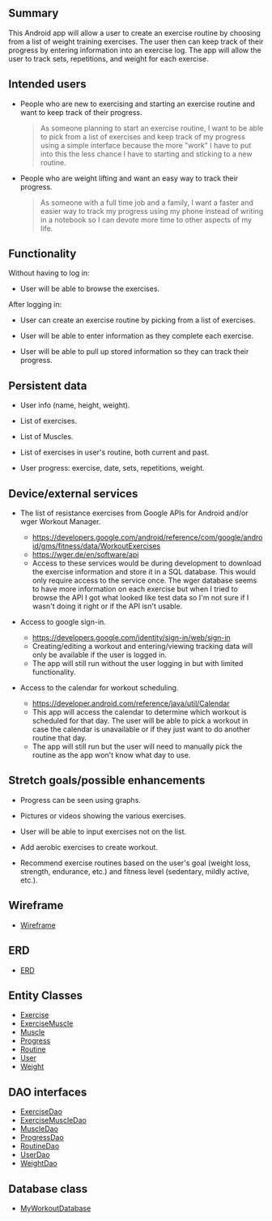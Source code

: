 ## Summary

This Android app will allow a user to create an exercise routine by choosing from a list of weight training exercises. The user then can keep track of their progress by entering information into an exercise log. The app will allow the user to track sets, repetitions, and weight for each exercise. 

## Intended users

* People who are new to exercising and starting an exercise routine and want to keep track of their progress.  

    > As someone planning to start an exercise routine, I want to be able to pick from a list of exercises and keep track of my progress using a simple interface because the more "work" I have to put into this the less chance I have to starting and sticking to a new routine.

* People who are weight lifting and want an easy way to track their progress.

    > As someone with a full time job and a family, I want a faster and easier way to track my progress using my phone instead of writing in a notebook so I can devote more time to other aspects of my life.

## Functionality

Without having to log in:

* User will be able to browse the exercises.

After logging in:

* User can create an exercise routine by picking from a list of exercises.

* User will be able to enter information as they complete each exercise.

* User will be able to pull up stored information so they can track their progress.

## Persistent data

* User info (name, height, weight).

* List of exercises.
    
* List of Muscles.

* List of exercises in user's routine, both current and past.

* User progress: exercise, date, sets, repetitions, weight.
    
## Device/external services

* The list of resistance exercises from Google APIs for Android and/or wger Workout Manager.
    * <https://developers.google.com/android/reference/com/google/android/gms/fitness/data/WorkoutExercises>
    * <https://wger.de/en/software/api>
    * Access to these services would be during development to download the exercise information and store it in a SQL database. This would only require access to the service once. The wger database seems to have more information on each exercise but when I tried to browse the API I got what looked like test data so I'm not sure if I wasn't doing it right or if the API isn't usable.

* Access to google sign-in.
    * <https://developers.google.com/identity/sign-in/web/sign-in>
    * Creating/editing a workout and entering/viewing tracking data will only be available if the user is logged in.
    * The app will still run without the user logging in but with limited functionality.

* Access to the calendar for workout scheduling.
    * <https://developer.android.com/reference/java/util/Calendar>
    * This app will access the calendar to determine which workout is scheduled for that day. The user will be able to pick a workout in case the calendar is unavailable or if they just want to do another routine that day.
    * The app will still run but the user will need to manually pick the routine as the app won't know what day to use.

## Stretch goals/possible enhancements 

* Progress can be seen using graphs.

* Pictures or videos showing the various exercises.

* User will be able to input exercises not on the list.

* Add aerobic exercises to create workout.

* Recommend exercise routines based on the user's goal (weight loss, strength, endurance, etc.) and fitness level (sedentary, mildly active, etc.).

## Wireframe 
* [Wireframe](wireframe.md)

## ERD
* [ERD](erd.md)

## Entity Classes

* [Exercise](https://github.com/John-Jaramillo/my-workout/blob/master/app/src/main/java/edu/cnm/deepdive/myworkout/model/entity/Exercise.java)
* [ExerciseMuscle](https://github.com/John-Jaramillo/my-workout/blob/master/app/src/main/java/edu/cnm/deepdive/myworkout/model/entity/ExerciseMuscle.java)
* [Muscle](https://github.com/John-Jaramillo/my-workout/blob/master/app/src/main/java/edu/cnm/deepdive/myworkout/model/entity/Muscle.java)
* [Progress](https://github.com/John-Jaramillo/my-workout/blob/master/app/src/main/java/edu/cnm/deepdive/myworkout/model/entity/Progress.java)
* [Routine](https://github.com/John-Jaramillo/my-workout/blob/master/app/src/main/java/edu/cnm/deepdive/myworkout/model/entity/Routine.java)
* [User](https://github.com/John-Jaramillo/my-workout/blob/master/app/src/main/java/edu/cnm/deepdive/myworkout/model/entity/User.java)
* [Weight](https://github.com/John-Jaramillo/my-workout/blob/master/app/src/main/java/edu/cnm/deepdive/myworkout/model/entity/Weight.java)

## DAO interfaces

* [ExerciseDao](https://github.com/John-Jaramillo/my-workout/blob/master/app/src/main/java/edu/cnm/deepdive/myworkout/model/dao/ExerciseDao.java)
* [ExerciseMuscleDao](https://github.com/John-Jaramillo/my-workout/blob/master/app/src/main/java/edu/cnm/deepdive/myworkout/model/dao/ExerciseMuscleDao.java)
* [MuscleDao](https://github.com/John-Jaramillo/my-workout/blob/master/app/src/main/java/edu/cnm/deepdive/myworkout/model/dao/MuscleDao.java)
* [ProgressDao](https://github.com/John-Jaramillo/my-workout/blob/master/app/src/main/java/edu/cnm/deepdive/myworkout/model/dao/ProgressDao.java)
* [RoutineDao](https://github.com/John-Jaramillo/my-workout/blob/master/app/src/main/java/edu/cnm/deepdive/myworkout/model/dao/RoutineDao.java)
* [UserDao](https://github.com/John-Jaramillo/my-workout/blob/master/app/src/main/java/edu/cnm/deepdive/myworkout/model/dao/UserDao.java)
* [WeightDao](https://github.com/John-Jaramillo/my-workout/blob/master/app/src/main/java/edu/cnm/deepdive/myworkout/model/dao/WeightDao.java)

## Database class

* [MyWorkoutDatabase](https://github.com/John-Jaramillo/my-workout/blob/master/app/src/main/java/edu/cnm/deepdive/myworkout/model/service/MyWorkoutDatabase.java)
